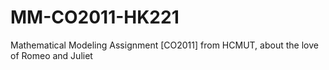 # MM-CO2011-HK221

Mathematical Modeling Assignment [CO2011] from HCMUT, about the love of Romeo and Juliet
